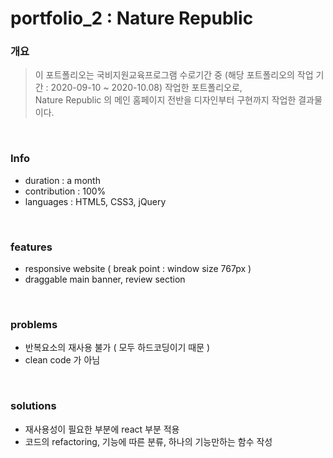# portfolio_2 : Nature Republic
### 개요
> 이 포트폴리오는 국비지원교육프로그램 수로기간 중 (해당 포트폴리오의 작업 기간 : 2020-09-10 ~ 2020-10.08) 작업한 포트폴리오로,  
> Nature Republic 의 메인 홈페이지 전반을 디자인부터 구현까지 작업한 결과물이다.

<br>

### Info
* duration : a month
* contribution : 100%
* languages : HTML5, CSS3, jQuery

<br>

### features
* responsive website ( break point : window size 767px )
* draggable main banner, review section

<br>

### problems
* 반복요소의 재사용 불가 ( 모두 하드코딩이기 때문 )
* clean code 가 아님

<br>

### solutions
* 재사용성이 필요한 부분에 react 부분 적용
* 코드의 refactoring, 기능에 따른 분류, 하나의 기능만하는 함수 작성

